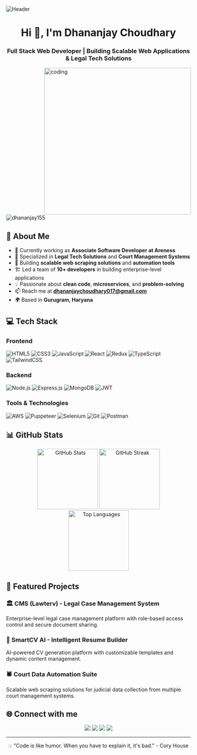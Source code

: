 ![Header](https://github.com/Dhananjay155/Dhananjay155/blob/main/Black%20and%20White%20Trendy%20Gaming%20Youtube%20Banner.png)

<h1 align="center">Hi 👋, I'm Dhananjay Choudhary</h1>
<h3 align="center">Full Stack Web Developer | Building Scalable Web Applications & Legal Tech Solutions</h3>

<img align="right" alt="coding" width="400" src="https://camo.githubusercontent.com/8a9c7f854df987a0b488caf7b4ca6fb56e368e1a0b85602574da94c19d1c2d2e/68747470733a2f2f70687973696373677572756b756c2e66696c65732e776f726470726573732e636f6d2f323031392f30322f6368617261637465722d312e676966">

<p align="left"> <img src="https://komarev.com/ghpvc/?username=dhananjay155&label=Profile%20views&color=0e75b6&style=flat" alt="dhananjay155" /> </p>

## 🚀 About Me

- 🔭 Currently working as **Associate Software Developer at Areness**
- 💼 Specialized in **Legal Tech Solutions** and **Court Management Systems**
- 🌱 Building **scalable web scraping solutions** and **automation tools**
- 🏗️ Led a team of **10+ developers** in building enterprise-level applications
- 💡 Passionate about **clean code**, **microservices**, and **problem-solving**
- 📫 Reach me at **dhananjaychoudhary017@gmail.com**
- 🌍 Based in **Gurugram, Haryana**

## 💻 Tech Stack

### Frontend
![HTML5](https://img.shields.io/badge/HTML5-E34F26?style=for-the-badge&logo=html5&logoColor=white)
![CSS3](https://img.shields.io/badge/CSS3-1572B6?style=for-the-badge&logo=css3&logoColor=white)
![JavaScript](https://img.shields.io/badge/JavaScript-F7DF1E?style=for-the-badge&logo=javascript&logoColor=black)
![React](https://img.shields.io/badge/React-20232A?style=for-the-badge&logo=react&logoColor=61DAFB)
![Redux](https://img.shields.io/badge/Redux-593D88?style=for-the-badge&logo=redux&logoColor=white)
![TypeScript](https://img.shields.io/badge/TypeScript-007ACC?style=for-the-badge&logo=typescript&logoColor=white)
![TailwindCSS](https://img.shields.io/badge/Tailwind_CSS-38B2AC?style=for-the-badge&logo=tailwind-css&logoColor=white)

### Backend
![Node.js](https://img.shields.io/badge/Node.js-43853D?style=for-the-badge&logo=node.js&logoColor=white)
![Express.js](https://img.shields.io/badge/Express.js-404D59?style=for-the-badge)
![MongoDB](https://img.shields.io/badge/MongoDB-4EA94B?style=for-the-badge&logo=mongodb&logoColor=white)
![JWT](https://img.shields.io/badge/JWT-black?style=for-the-badge&logo=JSON%20web%20tokens)

### Tools & Technologies
![AWS](https://img.shields.io/badge/Amazon_AWS-232F3E?style=for-the-badge&logo=amazon-aws&logoColor=white)
![Puppeteer](https://img.shields.io/badge/Puppeteer-40B5A4?style=for-the-badge&logo=puppeteer&logoColor=white)
![Selenium](https://img.shields.io/badge/Selenium-43B02A?style=for-the-badge&logo=selenium&logoColor=white)
![Git](https://img.shields.io/badge/GIT-E44C30?style=for-the-badge&logo=git&logoColor=white)
![Postman](https://img.shields.io/badge/Postman-FF6C37?style=for-the-badge&logo=postman&logoColor=white)

## 📊 GitHub Stats

<div align="center">
  <img src="https://github-readme-stats.vercel.app/api?username=dhananjay155&show_icons=true&theme=radical&hide_border=true&count_private=true" alt="GitHub Stats" height="165">
  <img src="https://github-readme-streak-stats.herokuapp.com/?user=dhananjay155&theme=radical&hide_border=true" alt="GitHub Streak" height="165">
</div>

<div align="center">
  <img src="https://github-readme-stats.vercel.app/api/top-langs/?username=dhananjay155&layout=compact&theme=radical&hide_border=true" alt="Top Languages" height="165">
</div>

## 🎯 Featured Projects

### 🏛️ CMS (Lawterv) - Legal Case Management System
Enterprise-level legal case management platform with role-based access control and secure document sharing.

### 🤖 SmartCV AI - Intelligent Resume Builder
AI-powered CV generation platform with customizable templates and dynamic content management.

### 🕷️ Court Data Automation Suite
Scalable web scraping solutions for judicial data collection from multiple court management systems.

## 🌐 Connect with me

<p align="center">
<a href="https://www.linkedin.com/in/dhananjay-choudhary-749b14290/"><img src="https://img.shields.io/badge/LinkedIn-0077B5?style=for-the-badge&logo=linkedin&logoColor=white"/></a>
<a href="https://www.facebook.com/cdhananjay391/"><img src="https://img.shields.io/badge/Facebook-1877F2?style=for-the-badge&logo=facebook&logoColor=white"/></a>
<a href="https://www.instagram.com/dhananjay_choudhary1/"><img src="https://img.shields.io/badge/Instagram-E4405F?style=for-the-badge&logo=instagram&logoColor=white"/></a>
<a href="mailto:dhananjaychoudhary017@gmail.com"><img src="https://img.shields.io/badge/Gmail-D14836?style=for-the-badge&logo=gmail&logoColor=white"/></a>
</p>

---
<p align="center">💡 "Code is like humor. When you have to explain it, it's bad." - Cory House</p>
